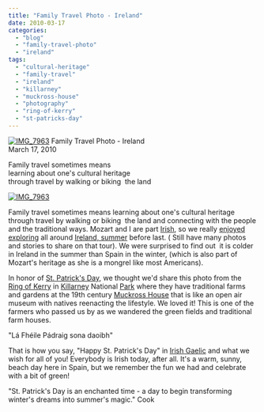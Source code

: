 ```yaml
---
title: "Family Travel Photo - Ireland"
date: 2010-03-17
categories: 
  - "blog"
  - "family-travel-photo"
  - "ireland"
tags: 
  - "cultural-heritage"
  - "family-travel"
  - "ireland"
  - "killarney"
  - "muckross-house"
  - "photography"
  - "ring-of-kerry"
  - "st-patricks-day"
---
```


 [![IMG_7963](https://pub-ac94b3f306b24c0dba4238943c97f2e1.r2.dev/6a00e5502a950788330120a9491ca9970b.jpg)](https://pub-ac94b3f306b24c0dba4238943c97f2e1.r2.dev/6a00e5502a950788330120a9491ca9970b.jpg) Family Travel Photo - Ireland  
March 17, 2010

Family travel sometimes means  
learning about one's cultural heritage  
through travel by walking or biking  the land

<!--more-->

[![IMG_7963](https://pub-ac94b3f306b24c0dba4238943c97f2e1.r2.dev/6a00e5502a950788330120a9491da7970b.jpg)](https://pub-ac94b3f306b24c0dba4238943c97f2e1.r2.dev/6a00e5502a950788330120a9491da7970b.jpg)  

Family travel sometimes means learning about one's cultural heritage through travel by walking or biking  the land and connecting with the people and the traditional ways. Mozart and I are part [Irish](http://soultravelers3new.local/2010/01/family-travel-photo-ireland-dingle-fusia-red-flower-green-landscape.html), so we really [enjoyed exploring](http://soultravelers3new.local/2009/10/family-travel-photo-ireland-blarney-stone-castles-exploring-adventure-motorhome.html) all around [Ireland, summer](http://soultravelers3new.local/2009/08/family-travel-photo-ireland-rock-of-cashel-st-pat.html) before last. ( Still have many photos and stories to share on that tour). We were surprised to find out  it is colder in Ireland in the summer than Spain in the winter, (which is also part of Mozart's heritage as she is a mongrel like most Americans).

In honor of [St. Patrick's Day](http://en.wikipedia.org/wiki/Saint_Patrick%27s_Day), we thought we'd share this photo from the [Ring of Kerry](http://en.wikipedia.org/wiki/Ring_of_Kerry) in [Killarney](http://en.wikipedia.org/wiki/Killarney) National [Park](http://homepage.eircom.net/%7Eknp/muckross/index.htm) where they have traditional farms and gardens at the 19th century [Muckross House](http://www.muckross-house.ie/) that is like an open air museum with natives reenacting the lifestyle. We loved it! This is one of the farmers who passed us by as we wandered the green fields and traditional farm houses.

"Lá Fhéile Pádraig sona daoibh"

That is how you say, "Happy St. Patrick's Day" in [Irish Gaelic](http://en.wikipedia.org/wiki/Irish_language) and what we wish for all of you! Everybody is Irish today, after all. It's a warm, sunny, beach day here in Spain, but we remember the fun we had and celebrate with a bit of green!

"St. Patrick's Day is an enchanted time - a day to begin transforming winter's dreams into summer's magic." Cook
